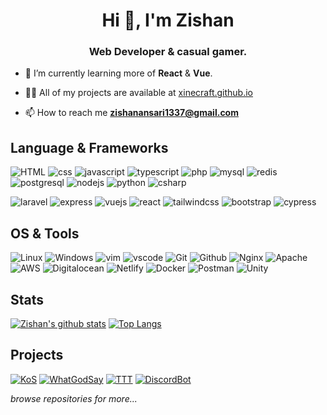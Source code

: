<h1 align="center">Hi 👋, I'm Zishan</h1>
<h3 align="center">Web Developer & casual gamer.</h3>

- 🌱 I’m currently learning more of **React** & **Vue**.

- 👨‍💻 All of my projects are available at [xinecraft.github.io](https://xinecraft.github.io)

- 📫 How to reach me **zishanansari1337@gmail.com**

## Language & Frameworks
![HTML](https://img.shields.io/badge/-HTML-E34F26?logo=HTML5&style=for-the-badge&logoColor=white)
![css](https://img.shields.io/badge/-css-1572B6?logo=css3&style=for-the-badge&logoColor=white)
![javascript](https://img.shields.io/badge/-javascript-F7DF1E?logo=javascript&style=for-the-badge&logoColor=black)
![typescript](https://img.shields.io/badge/-typescript-3178C6?logo=typescript&style=for-the-badge&logoColor=white)
![php](https://img.shields.io/badge/-php-777BB4?logo=php&style=for-the-badge&logoColor=white)
![mysql](https://img.shields.io/badge/-mysql-4479A1?logo=mysql&style=for-the-badge&logoColor=white)
![redis](https://img.shields.io/badge/-redis-DC382D?logo=redis&style=for-the-badge&logoColor=white)
![postgresql](https://img.shields.io/badge/-postgresql-336791?logo=redis&style=for-the-badge&logoColor=white)
![nodejs](https://img.shields.io/badge/-nodejs-339933?logo=node.js&style=for-the-badge&logoColor=white)
![python](https://img.shields.io/badge/-python-3776AB?logo=python&style=for-the-badge&logoColor=white)
![csharp](https://img.shields.io/badge/-c_sharp-239120?logo=c-sharp&style=for-the-badge&logoColor=white)

![laravel](https://img.shields.io/badge/-laravel-FF2D20?logo=laravel&style=for-the-badge&logoColor=white)
![express](https://img.shields.io/badge/-express-000000?logo=node.js&style=for-the-badge&logoColor=white)
![vuejs](https://img.shields.io/badge/-vue-4FC08D?logo=vue.js&style=for-the-badge&logoColor=white)
![react](https://img.shields.io/badge/-react-61DAFB?logo=react&style=for-the-badge&logoColor=black)
![tailwindcss](https://img.shields.io/badge/-tailwind-38B2AC?logo=tailwind-css&style=for-the-badge&logoColor=white)
![bootstrap](https://img.shields.io/badge/-bootstrap-7952B3?logo=bootstrap&style=for-the-badge&logoColor=white)
![cypress](https://img.shields.io/badge/-cypress-17202C?logo=cypress&style=for-the-badge&logoColor=white)

## OS & Tools
![Linux](https://img.shields.io/badge/-Linux-FCC624?logo=Linux&style=for-the-badge&logoColor=black)
![Windows](https://img.shields.io/badge/-Windows-0078D6?logo=Windows&style=for-the-badge&logoColor=white)
![vim](https://img.shields.io/badge/-vim-019733?logo=Vim&style=for-the-badge&logoColor=white)
![vscode](https://img.shields.io/badge/-VSCode-007ACC?logo=Visual-Studio-Code&style=for-the-badge&logoColor=white)
![Git](https://img.shields.io/badge/-Git-F05032?logo=Git&style=for-the-badge&logoColor=white)
![Github](https://img.shields.io/badge/-Github-181717?logo=Github&style=for-the-badge&logoColor=white)
![Nginx](https://img.shields.io/badge/-Nginx-269539?logo=Nginx&style=for-the-badge&logoColor=white)
![Apache](https://img.shields.io/badge/-Apache-D22128?logo=Apache&style=for-the-badge&logoColor=white)
![AWS](https://img.shields.io/badge/-AWS-232F3E?logo=Amazon-AWS&style=for-the-badge&logoColor=white)
![Digitalocean](https://img.shields.io/badge/-digitalocean-0080FF?logo=digitalocean&style=for-the-badge&logoColor=white)
![Netlify](https://img.shields.io/badge/-Netlify-00C7B7?logo=Netlify&style=for-the-badge&logoColor=white)
![Docker](https://img.shields.io/badge/-Docker-2496ED?logo=Docker&style=for-the-badge&logoColor=white)
![Postman](https://img.shields.io/badge/-Postman-FF6C37?logo=Postman&style=for-the-badge&logoColor=white)
![Unity](https://img.shields.io/badge/-Unity-000000?logo=Unity&style=for-the-badge&logoColor=white)


##  Stats

[![Zishan's github stats](https://github-readme-stats.vercel.app/api?username=xinecraft&count_private=true&show_icons=true&include_all_commits=true)](https://github.com/xinecraft)
[![Top Langs](https://github-readme-stats.vercel.app/api/top-langs/?username=xinecraft&layout=compact&langs_count=8)](https://github.com/xinecraft)

## Projects
[![KoS](https://img.shields.io/badge/-Live_Ingame_Tracker-FF2D20?logo=laravel&style=for-the-badge&logoColor=white)](http://live.unse-clan.ru)
[![WhatGodSay](https://img.shields.io/badge/-WhatGodSay_Search-0080FF?logo=react&style=for-the-badge&logoColor=white)](https://whatgodsay.netlify.app)
[![TTT](https://img.shields.io/badge/-TickTactToe_WITH_AI-019733?logo=react&style=for-the-badge&logoColor=white)](https://react-ticktactoe.netlify.app)
[![DiscordBot](https://img.shields.io/badge/-Discord_Bot-7289DA?logo=discord&style=for-the-badge&logoColor=white)](https://github.com/Xinecraft/swat4ever)

*browse repositories for more...*
